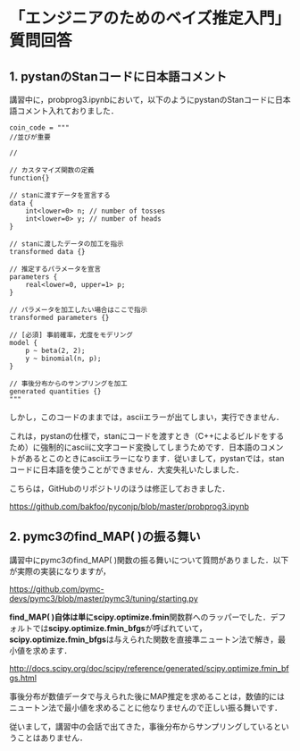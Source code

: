 # 「エンジニアのためのベイズ推定入門」質問回答

## 1. pystanのStanコードに日本語コメント

講習中に，probprog3.ipynbにおいて，以下のようにpystanのStanコードに日本語コメント入れておりました．

````
coin_code = """
//並びが重要

//

// カスタマイズ関数の定義
function{}

// stanに渡すデータを宣言する
data {
    int<lower=0> n; // number of tosses
    int<lower=0> y; // number of heads
}

// stanに渡したデータの加工を指示
transformed data {}

// 推定するパラメータを宣言
parameters {
    real<lower=0, upper=1> p;
}

// パラメータを加工したい場合はここで指示
transformed parameters {}

// [必須] 事前確率，尤度をモデリング
model {
    p ~ beta(2, 2);
    y ~ binomial(n, p);
}

// 事後分布からのサンプリングを加工
generated quantities {}
"""

````

しかし，このコードのままでは，asciiエラーが出てしまい，実行できません．

これは，pystanの仕様で，stanにコードを渡すとき（C++によるビルドをするため）に強制的にasciiに文字コード変換してしまうためです．日本語のコメントがあるとこのときにasciiエラーになります．従いまして，pystanでは，stanコードに日本語を使うことができません．大変失礼いたしました．

こちらは，GitHubのリポジトリのほうは修正しておきました．

https://github.com/bakfoo/pyconjp/blob/master/probprog3.ipynb


## 2. pymc3のfind_MAP( )の振る舞い

講習中にpymc3のfind_MAP( )関数の振る舞いについて質問がありました．以下が実際の実装になりますが，

https://github.com/pymc-devs/pymc3/blob/master/pymc3/tuning/starting.py

**find_MAP( )**自体は単に**scipy.optimize.fmin**関数群へのラッパーでした．デフォルトでは**scipy.optimize.fmin_bfgs**が呼ばれていて，**scipy.optimize.fmin_bfgs**は与えられた関数を直接準ニュートン法で解き，最小値を求めます．

http://docs.scipy.org/doc/scipy/reference/generated/scipy.optimize.fmin_bfgs.html

事後分布が数値データで与えられた後にMAP推定を求めることは，数値的にはニュートン法で最小値を求めることに他なりませんので正しい振る舞いです．

従いまして，講習中の会話で出てきた，事後分布からサンプリングしているということはありません．